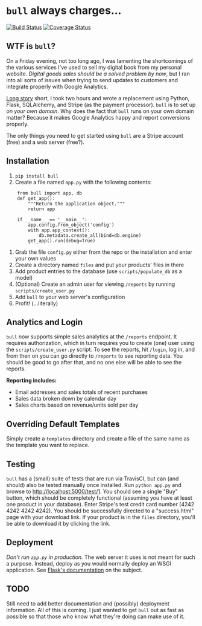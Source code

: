 # `bull` always charges...

[![Build Status](https://travis-ci.org/jeffknupp/sandman.png?branch=develop)](https://travis-ci.org/jeffknupp/sandman)
[![Coverage Status](https://coveralls.io/repos/jeffknupp/sandman/badge.png?branch=develop)](https://coveralls.io/r/jeffknupp/sandman?branch=develop)

## WTF is `bull`?

On a Friday evening, not too long ago, I was lamenting the shortcomings of the
various services I've used to sell my digital book from my personal website. 
*Digital goods sales should be a solved problem by now*, but I ran into all 
sorts of issues when trying to send updates to customers and integrate 
properly with Google Analytics.

[Long story](http://www.jeffknupp.com/blog/2014/01/18/python-and-flask-are-ridiculously-powerful/) short, I 
took two hours and wrote a replacement using Python, Flask, SQLAlchemy, and
Stripe (as the payment processor). `bull` is to set up *on your own domain*. Why 
does the fact that `bull` runs on your own domain matter? Because it
makes Google Analytics happy and report conversions properly.

The only things you need to get started using `bull` are a Stripe account (free)
and a web server (free?).

## Installation

1. `pip install bull` 
1. Create a file named `app.py` with the following contents: 

~~~~{.py}
    from bull import app, db
    def get_app():
        """Return the application object."""
        return app

    if __name__ == '__main__':
        app.config.from_object('config')
        with app.app_context():
            db.metadata.create_all(bind=db.engine)
        get_app().run(debug=True)
~~~~

1. Grab the file `config.py` either from the repo or the installation and enter
your own values
1. Create a directory named `files` and put your products' files in there
1. Add product entries to the database (use `scripts/populate_db` as a model)
1. (Optional) Create an admin user for viewing `/reports` by running `scripts/create_user.py`
1. Add `bull` to your web server's configuration 
1. Profit! (...literally)

## Analytics and Login

`bull` now supports simple sales analytics at the `/reports` endpoint. It
requires authorization, which in turn requires you to create (one) user using
the `scripts/create_user.py` script. To see the reports, hit `/login`, log
in, and from then on you can go directly to `/reports` to see reporting data. 
You should be good to go after that, and no one else will be able to see the
reports.

**Reporting includes:**

* Email addresses and sales totals of recent purchases
* Sales data broken down by calendar day
* Sales charts based on revenue/units sold per day

## Overriding Default Templates

Simply create a `templates` directory and create a file of the same name as the
template you want to replace.

## Testing

`bull` has a (small) suite of tests that are run via TravisCI, but can (and should)
also be tested manually once installed.  Run `python app.py` and browse to 
[http://localhost:5000/test/1](http://localhost:5000/test/1).
You should see a single "Buy" button, which should be completely functional
(assuming you have at least one product in your database).
Enter Stripe's test credit card number (4242 4242 4242 4242). You should be
successfully directed to a "success.html" page with your download link. If your
product is in the `files` directory, you'll be able to download it by clicking
the link.

## Deployment

*Don't run `app.py` in production.* The web server it uses is not meant for such
a purpose. Instead, deploy as you would normally deploy an WSGI application. See
[Flask's documentation](http://flask.pocoo.org/docs/deploying/) on the subject.

## TODO

Still need to add better documentation and (possibly) deployment information.
All of this is coming. I just wanted to get `bull` out as fast as possible 
so that those who know what they're doing can make use of it.
